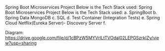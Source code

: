 Spring Boot Microservices Project
Below is the Tech Stack used:
Spring Boot Microservices Project
Below is the Tech Stack used:
    a. SpringBoot
    b. Spring Data MongoDB
    c. SQL
    d. Test Container (Integration Tests)
    e. Spring Cloud Netflix(Eureka Server)- Discovery Server
    f. 

Diagram:
https://drive.google.com/file/d/1cBPzW5MYVrlLtTVOdal02LEPGSzrkIZy/view?usp=sharing

